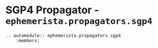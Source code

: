 # SGP4 Propagator - `ephemerista.propagators.sgp4`

```{eval-rst}
.. automodule:: ephemerista.propagators.sgp4
    :members:
```
